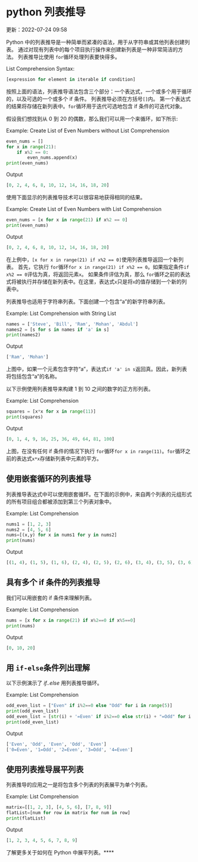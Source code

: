 # python 列表推导

更新：2022-07-24 09:58

Python 中的列表推导是一种简单而紧凑的语法，用于从字符串或其他列表创建列表。 通过对现有列表中的每个项目执行操作来创建新列表是一种非常简洁的方法。 列表推导比使用 `for`循环处理列表要快得多。

List Comprehension Syntax:

```py
[expression for element in iterable if condition]
```

按照上面的语法，列表推导语法包含三个部分：一个表达式，一个或多个用于循环的，以及可选的一个或多个 if 条件。 列表推导必须在方括号`[]`内。 第一个表达式的结果将存储在新列表中。`for`循环用于迭代可选地包含 if 条件的可迭代对象。

假设我们想找到从 0 到 20 的偶数，那么我们可以用一个来循环，如下所示:

Example: Create List of Even Numbers without List Comprehension 

```py
even_nums = []
for x in range(21):
    if x%2 == 0:
        even_nums.append(x)
print(even_nums) 
```

Output

```py
[0, 2, 4, 6, 8, 10, 12, 14, 16, 18, 20] 
```

使用下面显示的列表推导技术可以很容易地获得相同的结果。

Example: Create List of Even Numbers with List Comprehension 

```py
even_nums = [x for x in range(21) if x%2 == 0]
print(even_nums) 
```

Output

```py
[0, 2, 4, 6, 8, 10, 12, 14, 16, 18, 20] 
```

在上例中，`[x for x in range(21) if x%2 == 0]`使用列表推导返回一个新列表。 首先，它执行 `for`循环`for x in range(21) if x%2 == 0`。如果指定条件`if x%2 == 0`评估为真，将返回元素`x`。 如果条件评估为真，那么 `for`循环之前的表达式将被执行并存储在新列表中。在这里，表达式`x`只是将`x`的值存储到一个新的列表中。

列表推导也适用于字符串列表。下面创建一个包含“a”的新字符串列表。

Example: List Comprehension with String List 

```py
names = ['Steve', 'Bill', 'Ram', 'Mohan', 'Abdul']
names2 = [s for s in names if 'a' in s]
print(names2) 
```

Output

```py
['Ram', 'Mohan'] 
```

上图中，如果一个元素包含字符“a”，表达式`if 'a' in s`返回真。因此，新列表将包括包含“a”的名称。

以下示例使用列表推导来构建 1 到 10 之间的数字的正方形列表。

Example: List Comprehension 

```py
squares = [x*x for x in range(11)] 
print(squares) 
```

Output

```py
[0, 1, 4, 9, 16, 25, 36, 49, 64, 81, 100] 
```

上图，在没有任何 if 条件的情况下执行 `for`循环`for x in range(11)`。`for`循环之前的表达式`x*x`存储新列表中元素的平方。

## 使用嵌套循环的列表推导

列表推导表达式中可以使用嵌套循环。在下面的示例中，来自两个列表的元组形式的所有项目组合都被添加到第三个列表对象中。

Example: List Comprehension 

```py
nums1 = [1, 2, 3]
nums2 = [4, 5, 6]
nums=[(x,y) for x in nums1 for y in nums2]
print(nums) 
```

Output

```py
[(1, 4), (1, 5), (1, 6), (2, 4), (2, 5), (2, 6), (3, 4), (3, 5), (3, 6)] 
```

## 具有多个 if 条件的列表推导

我们可以用嵌套的 if 条件来理解列表。

Example: List Comprehension 

```py
nums = [x for x in range(21) if x%2==0 if x%5==0] 
print(nums) 
```

Output

```py
[0, 10, 20] 
```

## 用 `if-else`条件列出理解

以下示例演示了 *if..else* 用列表推导循环。

Example: List Comprehension 

```py
odd_even_list = ["Even" if i%2==0 else "Odd" for i in range(5)]
print(odd_even_list)
odd_even_list = [str(i) + '=Even' if i%2==0 else str(i) + "=Odd" for i in range(5)]
print(odd_even_list) 
```

Output

```py
['Even', 'Odd', 'Even', 'Odd', 'Even']
['0=Even', '1=Odd', '2=Even', '3=Odd', '4=Even'] 
```

## 使用列表推导展平列表

列表推导的应用之一是将包含多个列表的列表展平为单个列表。

Example: List Comprehension 

```py
matrix=[[1, 2, 3], [4, 5, 6], [7, 8, 9]]
flatList=[num for row in matrix for num in row]
print(flatList) 
```

Output

```py
[1, 2, 3, 4, 5, 6, 7, 8, 9] 
```

了解更多关于如何在 Python 中展平列表。****